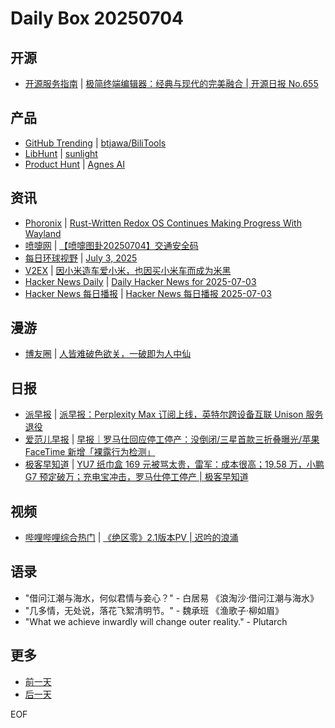 # Daily Box 20250704

## 开源
- [开源服务指南](https://osguider.com/blog/) | [极简终端编辑器：经典与现代的完美融合 | 开源日报 No.655](https://osguider.com/blog/post/daily/daily-655/)

## 产品
- [GitHub Trending](https://github.com/trending?since=daily) | [btjawa/BiliTools](https://github.com/btjawa/BiliTools)
- [LibHunt](https://www.libhunt.com/) | [sunlight](https://www.libhunt.com/r/sunlight)
- [Product Hunt](https://www.producthunt.com) | [Agnes AI ](https://www.producthunt.com/products/agnes-ai)

## 资讯
- [Phoronix](https://www.phoronix.com/) | [Rust-Written Redox OS Continues Making Progress With Wayland](https://www.phoronix.com/news/Redox-OS-June-2025)
- [喷嚏网](http://www.dapenti.com/blog/blog.asp?subjectid=70&name=xilei) | [【喷嚏图卦20250704】交通安全码](http://www.dapenti.com/blog/more.asp?name=xilei&id=186902)
- [每日环球视野](https://idai.ly/) | [July 3, 2025](http://m.idai.ly/se/a193iG?1751472000)
- [V2EX](https://www.v2ex.com/) | [因小米造车爱小米，也因买小米车而成为米黑](https://www.v2ex.com/t/1143035)
- [Hacker News Daily](https://www.daemonology.net/hn-daily/) | [Daily Hacker News for 2025-07-03](https://www.daemonology.net/hn-daily/2025-07-03.html)
- [Hacker News 每日播报](https://hacker-news.agi.li/) | [Hacker News 每日播报 2025-07-03](https://hacker-news.agi.li/post/2025-07-03)

## 漫游
- [博友圈](https://www.boyouquan.com/home) | [人皆难破色欲关，一破即为人中仙](https://www.boyouquan.com/go?from=feed&link=https%3A%2F%2Fwww.buzhuse.com%2Fposts%2Fjiese%2F2025%2Fren-jie-nan-po-se-yu-guan%2F)

## 日报
- [派早报](https://sspai.com/tag/%E6%B4%BE%E6%97%A9%E6%8A%A5) | [派早报：Perplexity Max 订阅上线，英特尔跨设备互联 Unison 服务退役](https://sspai.com/post/100769)
- [爱范儿早报](https://www.ifanr.com/category/ifanrnews) | [早报｜罗马仕回应停工停产：没倒闭/三星首款三折叠曝光/苹果 FaceTime 新增「裸露行为检测」](https://www.ifanr.com/1629657)
- [极客早知道](https://www.geekpark.net/column/74) | [YU7 纸巾盒 169 元被骂太贵，雷军：成本很高；19.58 万，小鹏 G7 预定破万；充电宝冲击，罗马仕停工停产 | 极客早知道](https://www.geekpark.net/news/351181)

## 视频
- [哔哩哔哩综合热门](https://www.bilibili.com/v/popular/all/) | [《绝区零》2.1版本PV | 迟吟的浪涌](https://b23.tv/BV16g37zfEmV)

## 语录
- "借问江潮与海水，何似君情与妾心？" - 白居易 《浪淘沙·借问江潮与海水》
- "几多情，无处说，落花飞絮清明节。" - 魏承班 《渔歌子·柳如眉》
- "What we achieve inwardly will change outer reality." - Plutarch

## 更多
- [前一天](daily-box-20250703.md)
- [后一天](daily-box-20250705.md)

EOF